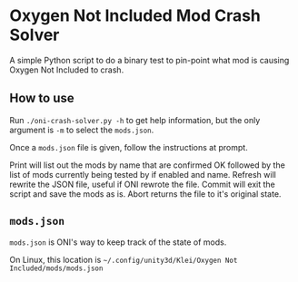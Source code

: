 # Oxygen Not Included Mod Crash Solver

A simple Python script to do a binary test to pin-point what mod is causing Oxygen Not Included to crash.

## How to use

Run `./oni-crash-solver.py -h` to get help information, but the only argument is `-m` to select the `mods.json`.

Once a `mods.json` file is given, follow the instructions at prompt.

Print will list out the mods by name that are confirmed OK followed by the list of mods currently being tested by if enabled and name. Refresh will rewrite the JSON file, useful if ONI rewrote the file. Commit will exit the script and save the mods as is. Abort returns the file to it's original state.

## `mods.json`

`mods.json` is ONI's way to keep track of the state of mods.

On Linux, this location is `~/.config/unity3d/Klei/Oxygen Not Included/mods/mods.json`
